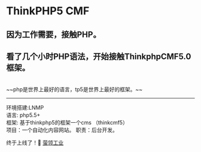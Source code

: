 # ThinkPHP5 CMF
## 因为工作需要，接触PHP。  
## 看了几个小时PHP语法，开始接触ThinkphpCMF5.0框架。
<br>
~~php是世界上最好的语言，tp5是世界上最好的框架。~~  
<hr>
环境搭建:LNMP <br>
语言: php5.5+ <br>
框架: 基于thinkphp5的框架一个cms （thinkcmf5）<br>
项目：一个自动化内容网站。
职责：后台开发。<br>

终于上线了！:dog:
[萤领工业](https://www.inlinkindustry.com)
